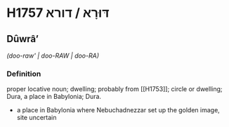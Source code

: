 # H1757 דּוּרָא / דורא

## Dûwrâʼ

_(doo-raw' | doo-RAW | doo-RA)_

### Definition

proper locative noun; dwelling; probably from [[H1753]]; circle or dwelling; Dura, a place in Babylonia; Dura.

- a place in Babylonia where Nebuchadnezzar set up the golden image, site uncertain
